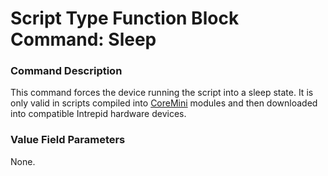 # Script Type Function Block Command: Sleep

### Command Description

This command forces the device running the script into a sleep state. It is only valid in scripts compiled into [CoreMini](../../../../main-menu-tools/utilities-coremini-console/) modules and then downloaded into compatible Intrepid hardware devices.

### Value Field Parameters

None.

